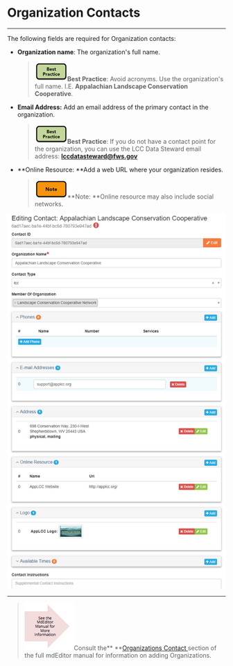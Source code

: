 # Organization Contacts

---

The following fields are required for Organization contacts:

* **Organization name**: The organization's full name.

  > ![](/assets/best_practice_small.png)**Best Practice**: Avoid acronyms. Use the organization's full name. I.E. **Appalachian Landscape Conservation Cooperative**.

* **Email Address:** Add an email address of the primary contact in the organization.

  > ![](/assets/best_practice_small.png)**Best Practice**: If you do not have a contact point for the organization, you can use the LCC Data Steward email address: **lccdatasteward@fws.gov**

* **Online Resource: **Add a web URL where your organization resides.  
  > ![](/assets/note_small.png)**Note: **Online resource may also include social networks.

![](/assets/organization_contact_page.png)

---

> ![](/assets/see_full_manual_for.png)Consult the** **[Organizations Contact ](https://adiwg.gitbooks.io/mdeditor/content/contact/new/organization.html)section of the full mdEditor manual for information on adding Organizations.



